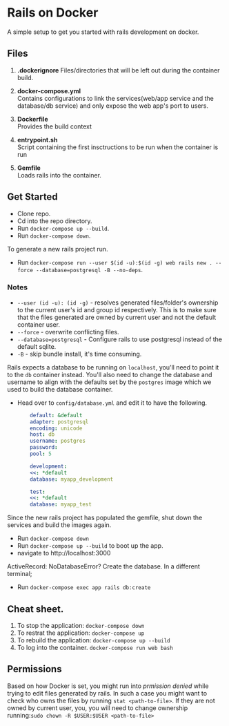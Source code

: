 # Rails on Docker

A simple setup to get you started with rails development on docker.

## Files

1. **.dockerignore**
Files/directories that will be left out during the container build.

2. **docker-compose.yml**  
Contains configurations to link the services(web/app service and the database/db service) and only expose the web app's port to users.

3. **Dockerfile**  
Provides the build context

4. **entrypoint.sh**  
Script containing the first insctructions to be run when the container is run

5. **Gemfile**  
Loads rails into the container.


## Get Started

- Clone repo.
- Cd into the repo directory.
- Run `docker-compose up --build`.
- Run `docker-compose down`. 
  
To generate a new rails project run.

- Run `docker-compose run --user $(id -u):$(id -g) web rails new . --force --database=postgresql -B --no-deps`.

### Notes

- `--user (id -u): (id -g)` -  resolves generated files/folder's ownership to the current user's id and group id respectively. This is to make sure that the files generated are owned by current user and not the default container user.  
- `--force` - overwrite conflicting files.  
- `--database=postgresql` - Configure rails to use postgresql instead of the default sqlite.  
- `-B` - skip bundle install, it's time consuming.


Rails expects a database to be running on `localhost`, you'll need to point it to the `db` container instead. You'll also need to change the database and username to align with the defaults set by the `postgres` image which we used to build the database container.

- Head over to `config/database.yml` and edit it to have the following.
    ```yml
        default: &default
        adapter: postgresql
        encoding: unicode
        host: db
        username: postgres
        password:
        pool: 5

        development:
        <<: *default
        database: myapp_development

        test:
        <<: *default
        database: myapp_test
    ```

Since the new rails project has populated the gemfile, shut down the services and build the images again.

- Run `docker-compose down`
- Run `docker-compose up --build` to boot up the app.
- navigate to http://localhost:3000

ActiveRecord: NoDatabaseError?
Create the database.
In a different terminal;

- Run `docker-compose exec app rails db:create`

## Cheat sheet.

1. To stop the application:
   `docker-compose down`
2. To restrat the application:
   `docker-compose up`
3. To rebuild the application:
   `docker-compose up --build`
4. To log into the container.
   `docker-compose run web bash`


## Permissions

Based on how Docker is set, you might run into *prmission denied* while trying to edit files generated by rails. In such a case you might want to check who owns the files by running `stat <path-to-file>`. If they are not owned by current user, you, you will need to change ownership running:`sudo chown -R $USER:$USER <path-to-file>`